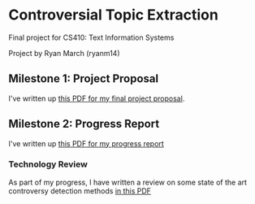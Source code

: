 # Controversial Topic Extraction

Final project for CS410: Text Information Systems

Project by Ryan March (ryanm14)

## Milestone 1: Project Proposal

I've written up [this PDF for my final project proposal](./ryanm14_cs410_final_project_proposal.pdf).

## Milestone 2: Progress Report

I've written up [this PDF for my progress report](./progress_report.pdf)

### Technology Review

As part of my progress, I have written a review on some state of the art controversy detection methods [in this PDF](https://github.com/HeapsOfRam/tech_review/blob/main/techreview.pdf)


